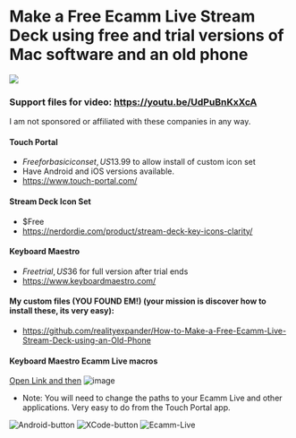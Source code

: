 # Make a Free Ecamm Live Stream Deck using free and trial versions of Mac software and an old phone

[<img src="https://github.com/realityexpander/How-to-Make-a-Free-Ecamm-Live-Stream-Deck-using-an-Old-Phone/assets/5157474/0b369efb-23c5-434d-8b59-53d7c94de9c0">](https://youtu.be/UdPuBnKxXcA)

### Support files for video: https://youtu.be/UdPuBnKxXcA

I am not sponsored or affiliated with these companies in any way.

#### Touch Portal 
- $Free for basic icon set, US$13.99 to allow install of custom icon set
- Have Android and iOS versions available.
- https://www.touch-portal.com/

#### Stream Deck Icon Set 
- $Free
- https://nerdordie.com/product/stream-deck-key-icons-clarity/

#### Keyboard Maestro 
- $Free trial, US$36 for full version after trial ends
- https://www.keyboardmaestro.com/

#### My custom files (YOU FOUND EM!) (your mission is discover how to install these, its very easy):
- https://github.com/realityexpander/How-to-Make-a-Free-Ecamm-Live-Stream-Deck-using-an-Old-Phone

#### Keyboard Maestro Ecamm Live macros
[Open Link and then](https://github.com/realityexpander/How-to-Make-a-Free-Ecamm-Live-Stream-Deck-using-an-Old-Phone/blob/main/Ecamm%20Live%20Macros.kmmacros)
![image](https://github.com/realityexpander/How-to-Make-a-Free-Ecamm-Live-Stream-Deck-using-an-Old-Phone/assets/5157474/101ba249-5ece-4d1f-a0e7-1e6d532524ac)

- Note: You will need to change the paths to your Ecamm Live and other applications. Very easy to do from the Touch Portal app.

![Android-button](https://github.com/realityexpander/How-to-Make-a-Free-Ecamm-Live-Stream-Deck-using-an-Old-Phone/assets/5157474/3b7a2086-f8fe-478c-9a67-2b431a552c46)
![XCode-button](https://github.com/realityexpander/How-to-Make-a-Free-Ecamm-Live-Stream-Deck-using-an-Old-Phone/assets/5157474/9deb63f5-b264-4c52-9659-eae077ef40c5)
![Ecamm-Live](https://github.com/realityexpander/How-to-Make-a-Free-Ecamm-Live-Stream-Deck-using-an-Old-Phone/assets/5157474/c6fa934e-ca83-4967-b1bf-3a3d4284fdfc)
